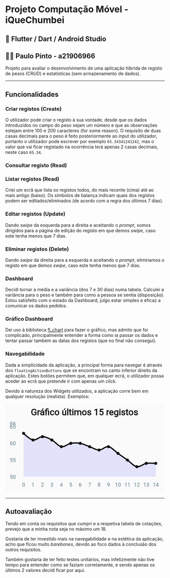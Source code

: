 # Projeto Computação Móvel - iQueChumbei

## 🎯 Flutter / Dart / Android Studio
## 👨‍🎓 Paulo Pinto - a21906966

Projeto para avaliar o desenvolvimento de uma aplicação híbrida de registo de pesos (CRUD) e estatísticas (sem armazenamento de dados).

***

## Funcionalidades
### Criar registos (Create)


O utilizador pode criar o registo à sua vontade, desde que os dados introduzidos no campo do peso sejam um número e que as observações estejam entre 100 e 200 caracteres (for some reason). O requisito de duas casas decimais para o peso é feito posteriormente ao input do utilizador, portanto o utilizador pode escrever por exemplo `65.34341241242`, mas o valor que vai ficar registado na ocorrência terá apenas 2 casas decimais, neste caso `65.34`.


### Consultar registo (Read)


### Listar registos (Read)

Criei um ecrã que lista os registos todos, do mais recente (cima) até ao mais antigo (baixo). Os símbolos de balança indicam quais dos registos podem ser editados/eliminados (de acordo com a regra dos últimos 7 dias).


### Editar registos (Update)

Dando *swipe* da esquerda para a direita e aceitando o *prompt*, somos dirigidos para a página de edição do registo em que demos *swipe*, caso este tenha menos que 7 dias. 

### Eliminar registos (Delete)

Dando *swipe* da direita para a esquerda e aceitando o *prompt*, eliminamos o registo em que demos *swipe*, caso este tenha menos que 7 dias.

### Dashboard

Decidi tornar a média e a variância (dos 7 e 30 dias) numa tabela. Calculei a variância para o peso e também para como a pessoa se sentia (disposição). Estou satisfeito com o estado da Dashboard, julgo estar simples e eficaz a comunicar os dados pedidos.

### Gráfico Dashboard

Dei uso à biblioteca [fl_chart](https://pub.dev/packages/fl_chart) para fazer o gráfico, mas admito que foi complicado, principalmente entender a forma como ia passar os dados e tentar passar também as datas dos registos (que no final não consegui).

### Navegabilidade

Dada a simplicidade da aplicação, a principal forma para navegar é através dos `floatingActionButtons` que se encontram no canto inferior direito da aplicação. Estes botões permitem que, em qualquer ecrã, o utilizador possa aceder ao ecrã que pretende ir com apenas um *click*.


Devido à natureza dos Widgets utilizados, a aplicação corre bem em qualquer resolução (realista). Exemplos:


<!--  ![graph image](/assets/graph_1.png) -->
<p align="center">
  <img src="/assets/graph_1.png" />
</p>

***

## Autoavaliação

Tendo em conta os requisitos que cumpri e a respetiva tabela de cotações, prevejo que a minha nota seja no máximo um 18.

Gostaria de ter investido mais na navegabilidade e na estética da aplicação, acho que ficou muito *barebones*, devido ao foco dados à conclusão dos outros requisitos.

Também gostaria de ter feito testes unitários, mas infelizmente não tive tempo para entender como se faziam corretamente, e sendo apenas os últimos 2 valores decidi ficar por aqui.
